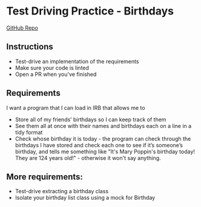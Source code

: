 # Test Driving Practice - Birthdays

[GitHub Repo](https://github.com/hturnbull93/birthdays)

## Instructions

- Test-drive an implementation of the requirements
- Make sure your code is linted
- Open a PR when you've finished

## Requirements

I want a program that I can load in IRB that allows me to

- Store all of my friends’ birthdays so I can keep track of them
- See them all at once with their names and birthdays each on a line in a tidy format
- Check whose birthday it is today - the program can check through the birthdays I have stored and check each one to see if it’s someone’s birthday, and tells me something like "It's Mary Poppin's birthday today! They are 124 years old!" - otherwise it won't say anything.

## More requirements:

- Test-drive extracting a birthday class
- Isolate your birthday list class using a mock for Birthday
